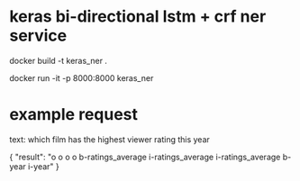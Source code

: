 # keras bi-directional lstm + crf ner service

docker build -t keras_ner .

docker run -it -p 8000:8000 keras_ner

# example request
text: which film has the highest viewer rating this year

{
    "result": "o o o o b-ratings_average i-ratings_average i-ratings_average b-year i-year"
}
